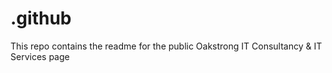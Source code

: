 # .github
This repo contains the readme for the public Oakstrong IT Consultancy &amp; IT Services page
